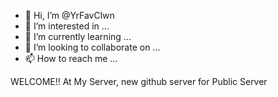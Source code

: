 - 👋 Hi, I’m @YrFavClwn
- 👀 I’m interested in ...
- 🌱 I’m currently learning ...
- 💞️ I’m looking to collaborate on ...
- 📫 How to reach me ...

<!---
YrFavClwn/YrFavClwn is a ✨ special ✨ repository because its `README.md` (this file) appears on your GitHub profile.
You can click the Preview link to take a look at your changes.
--->

WELCOME!! At My Server, new github server for Public Server
